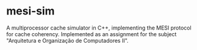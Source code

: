 # mesi-sim
A multiprocessor cache simulator in C++, implementing the MESI protocol for cache coherency. Implemented as an assignment for the subject "Arquitetura e Organização de Computadores II".
